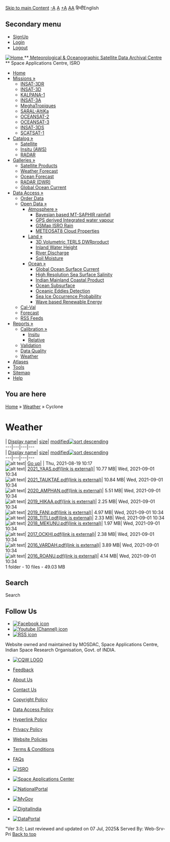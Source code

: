 [Skip to main Content](https://www.mosdac.gov.in/node/1975/24?sort=asc&order=modified#main-content "Skip to main Content")
[-A](javascript:;) [A](javascript:;) [+A](javascript:;)
[A](javascript:drupalHighContrast.enableStyles\(\))[A](javascript:drupalHighContrast.disableStyles\(\))
हिन्दीEnglish
## Secondary menu
  * [SignUp](https://www.mosdac.gov.in/internal/registration)
  * [Login](https://www.mosdac.gov.in/internal/uops)
  * [Logout](https://www.mosdac.gov.in/internal/logout)

[ ![Home](https://www.mosdac.gov.in/sites/default/files/mosdac_small.png) ](https://www.mosdac.gov.in/ "Home")
**[ Meteorological & Oceanographic Satellite Data Archival Centre](https://www.mosdac.gov.in/ "Home") **
Space Applications Centre, ISRO 
  * [Home](https://www.mosdac.gov.in/)
  * [Missions »](https://www.mosdac.gov.in/node/1975/24?sort=asc&order=modified)
    * [INSAT-3DR](https://www.mosdac.gov.in/insat-3dr)
    * [INSAT-3D](https://www.mosdac.gov.in/insat-3d)
    * [KALPANA-1](https://www.mosdac.gov.in/kalpana-1)
    * [INSAT-3A](https://www.mosdac.gov.in/insat-3a)
    * [MeghaTropiques](https://www.mosdac.gov.in/megha-tropiques)
    * [SARAL-AltiKa](https://www.mosdac.gov.in/saral-altika)
    * [OCEANSAT-2](https://www.mosdac.gov.in/oceansat-2)
    * [OCEANSAT-3](https://www.mosdac.gov.in/oceansat-3)
    * [INSAT-3DS](https://www.mosdac.gov.in/insat-3ds)
    * [SCATSAT-1](https://www.mosdac.gov.in/scatsat-1)
  * [Catalog »](https://www.mosdac.gov.in/node/1975/24?sort=asc&order=modified)
    * [Satellite](https://www.mosdac.gov.in/internal/catalog-satellite)
    * [Insitu (AWS)](https://www.mosdac.gov.in/internal/catalog-insitu)
    * [RADAR](https://www.mosdac.gov.in/internal/catalog-radar)
  * [Galleries »](https://www.mosdac.gov.in/node/1975/24?sort=asc&order=modified)
    * [Satellite Products](https://www.mosdac.gov.in/internal/gallery)
    * [Weather Forecast](https://www.mosdac.gov.in/internal/gallery/weather)
    * [Ocean Forecast](https://www.mosdac.gov.in/internal/gallery/ocean)
    * [RADAR (DWR)](https://www.mosdac.gov.in/internal/gallery/dwr)
    * [Global Ocean Current](https://www.mosdac.gov.in/internal/gallery/current)
  * [Data Access »](https://www.mosdac.gov.in/node/1975/24?sort=asc&order=modified)
    * [Order Data](https://www.mosdac.gov.in/internal/uops)
    * [Open Data »](https://www.mosdac.gov.in/node/1975/24?sort=asc&order=modified)
      * [Atmosphere »](https://www.mosdac.gov.in/node/1975/24?sort=asc&order=modified)
        * [Bayesian based MT-SAPHIR rainfall](https://www.mosdac.gov.in/bayesian-based-mt-saphir-rainfall)
        * [GPS derived Integrated water vapour](https://www.mosdac.gov.in/gps-derived-integrated-water-vapour)
        * [GSMap ISRO Rain](https://www.mosdac.gov.in/gsmap-isro-rain)
        * [METEOSAT8 Cloud Properties](https://www.mosdac.gov.in/meteosat8-cloud-properties)
      * [Land »](https://www.mosdac.gov.in/node/1975/24?sort=asc&order=modified)
        * [3D Volumetric TERLS DWRproduct](https://www.mosdac.gov.in/3d-volumetric-terls-dwrproduct)
        * [Inland Water Height](https://www.mosdac.gov.in/inland-water-height)
        * [River Discharge](https://www.mosdac.gov.in/river-discharge)
        * [Soil Moisture](https://www.mosdac.gov.in/soil-moisture-0)
      * [Ocean »](https://www.mosdac.gov.in/node/1975/24?sort=asc&order=modified)
        * [Global Ocean Surface Current](https://www.mosdac.gov.in/global-ocean-surface-current)
        * [High Resolution Sea Surface Salinity](https://www.mosdac.gov.in/high-resolution-sea-surface-salinity)
        * [Indian Mainland Coastal Product](https://www.mosdac.gov.in/indian-mainland-coastal-product)
        * [Ocean Subsurface](https://www.mosdac.gov.in/ocean-subsurface)
        * [Oceanic Eddies Detection](https://www.mosdac.gov.in/oceanic-eddies-detection)
        * [Sea Ice Occurrence Probability](https://www.mosdac.gov.in/sea-ice-occurrence-probability)
        * [Wave based Renewable Energy](https://www.mosdac.gov.in/wave-based-renewable-energy)
    * [Cal-Val](https://www.mosdac.gov.in/internal/calval-data)
    * [Forecast](https://www.mosdac.gov.in/internal/forecast-menu)
    * [RSS Feeds](https://www.mosdac.gov.in/rss-feed "ISROCast")
  * [Reports »](https://www.mosdac.gov.in/node/1975/24?sort=asc&order=modified)
    * [Calibration »](https://www.mosdac.gov.in/node/1975/24?sort=asc&order=modified)
      * [Insitu](https://www.mosdac.gov.in/insitu)
      * [Relative](https://www.mosdac.gov.in/calibration-reports)
    * [Validation](https://www.mosdac.gov.in/validation-reports)
    * [Data Quality](https://www.mosdac.gov.in/data-quality)
    * [Weather](https://www.mosdac.gov.in/weather-reports)
  * [Atlases](https://www.mosdac.gov.in/atlases)
  * [Tools](https://www.mosdac.gov.in/tools)
  * [Sitemap](https://www.mosdac.gov.in/sitemap)
  * [Help](https://www.mosdac.gov.in/help)


## You are here
[Home](https://www.mosdac.gov.in/) » [Weather](https://www.mosdac.gov.in/node/1975/12) » Cyclone
# Weather
| [Display name](https://www.mosdac.gov.in/node/1975/24?sort=asc&order=Display%20name "sort by Display name")| [size](https://www.mosdac.gov.in/node/1975/24?sort=asc&order=size "sort by size")| [modified![sort descending](https://www.mosdac.gov.in/misc/arrow-desc.png)](https://www.mosdac.gov.in/node/1975/24?sort=desc&order=modified "sort by modified")  
---|---|---|---  
| [Display name](https://www.mosdac.gov.in/node/1975/24?sort=asc&order=Display%20name "sort by Display name")| [size](https://www.mosdac.gov.in/node/1975/24?sort=asc&order=size "sort by size")| [modified![sort descending](https://www.mosdac.gov.in/misc/arrow-desc.png)](https://www.mosdac.gov.in/node/1975/24?sort=desc&order=modified "sort by modified")  
---|---|---|---  
![alt text](https://www.mosdac.gov.in/sites/all/modules/filebrowser/icons/folder-parent.png)| [Go up](https://www.mosdac.gov.in/weather-reports?sort=asc&order=modified)| | Thu, 2021-08-19 10:17  
![alt text](https://www.mosdac.gov.in/sites/all/modules/filebrowser/icons/application-pdf.png)| [2021_YAAS.pdf(link is external)](https://www.mosdac.gov.in/filebrowser/download/122)| 10.77 MB| Wed, 2021-09-01 10:34  
![alt text](https://www.mosdac.gov.in/sites/all/modules/filebrowser/icons/application-pdf.png)| [2021_TAUKTAE.pdf(link is external)](https://www.mosdac.gov.in/filebrowser/download/121)| 10.84 MB| Wed, 2021-09-01 10:34  
![alt text](https://www.mosdac.gov.in/sites/all/modules/filebrowser/icons/application-pdf.png)| [2020_AMPHAN.pdf(link is external)](https://www.mosdac.gov.in/filebrowser/download/120)| 5.51 MB| Wed, 2021-09-01 10:34  
![alt text](https://www.mosdac.gov.in/sites/all/modules/filebrowser/icons/application-pdf.png)| [2019_HIKAA.pdf(link is external)](https://www.mosdac.gov.in/filebrowser/download/119)| 2.25 MB| Wed, 2021-09-01 10:34  
![alt text](https://www.mosdac.gov.in/sites/all/modules/filebrowser/icons/application-pdf.png)| [2019_FANI.pdf(link is external)](https://www.mosdac.gov.in/filebrowser/download/118)| 4.97 MB| Wed, 2021-09-01 10:34  
![alt text](https://www.mosdac.gov.in/sites/all/modules/filebrowser/icons/application-pdf.png)| [2018_TITLI.pdf(link is external)](https://www.mosdac.gov.in/filebrowser/download/117)| 2.33 MB| Wed, 2021-09-01 10:34  
![alt text](https://www.mosdac.gov.in/sites/all/modules/filebrowser/icons/application-pdf.png)| [2018_MEKUNU.pdf(link is external)](https://www.mosdac.gov.in/filebrowser/download/116)| 1.97 MB| Wed, 2021-09-01 10:34  
![alt text](https://www.mosdac.gov.in/sites/all/modules/filebrowser/icons/application-pdf.png)| [2017_OCKHI.pdf(link is external)](https://www.mosdac.gov.in/filebrowser/download/115)| 2.38 MB| Wed, 2021-09-01 10:34  
![alt text](https://www.mosdac.gov.in/sites/all/modules/filebrowser/icons/application-pdf.png)| [2016_VARDAH.pdf(link is external)](https://www.mosdac.gov.in/filebrowser/download/114)| 3.89 MB| Wed, 2021-09-01 10:34  
![alt text](https://www.mosdac.gov.in/sites/all/modules/filebrowser/icons/application-pdf.png)| [2016_ROANU.pdf(link is external)](https://www.mosdac.gov.in/filebrowser/download/113)| 4.14 MB| Wed, 2021-09-01 10:34  
1 folder - 10 files - 49.03 MB
## Search
Search 
## Follow Us
  * [![Facebook icon](https://www.mosdac.gov.in/sites/all/modules/social_media_links/libraries/elegantthemes/PNG/facebook.png)](https://www.facebook.com/mosdac.sac.isro "Facebook")
  * [![Youtube \(Channel\) icon](https://www.mosdac.gov.in/sites/all/modules/social_media_links/libraries/elegantthemes/PNG/youtube.png)](http://www.youtube.com/channel/UCDVkai9WIgY2ZgrlF_08Yeg "Youtube \(Channel\)")
  * [![RSS icon](https://www.mosdac.gov.in/sites/all/modules/social_media_links/libraries/elegantthemes/PNG/rss.png)](https://www.mosdac.gov.in/rss.xml "RSS")


Website owned and maintained by MOSDAC, Space Applications Centre, Indian Space Research Organisation, Govt. of INDIA.
  * [![CQW LOGO](https://www.mosdac.gov.in/docs/cqw_logo.gif)](https://www.mosdac.gov.in/docs/STQC.pdf "Quality Certificate")


  * [Feedback](https://www.mosdac.gov.in/mosdac-feedback)
  * [About Us](https://www.mosdac.gov.in/about-us)
  * [Contact Us](https://www.mosdac.gov.in/contact-us)
  * [Copyright Policy](https://www.mosdac.gov.in/copyright-policy)
  * [Data Access Policy](https://www.mosdac.gov.in/data-access-policy)
  * [Hyperlink Policy](https://www.mosdac.gov.in/hyperlink-policy)
  * [Privacy Policy](https://www.mosdac.gov.in/privacy-policy)
  * [Website Policies](https://www.mosdac.gov.in/website-policies)
  * [Terms & Conditions](https://www.mosdac.gov.in/terms-conditions)
  * [FAQs](https://www.mosdac.gov.in/faq-page)


  * [![ISRO](https://www.mosdac.gov.in/sites/default/files/styles/thumbnail/public/logo-transparent.png?itok=IUS20l-w)](http://www.isro.gov.in)
  * [![Space Applications Center](https://www.mosdac.gov.in/sites/default/files/styles/thumbnail/public/saclogo.png?itok=_Jv4AuIn)](http://www.sac.gov.in)
  * [![NationalPortal](https://www.mosdac.gov.in/sites/default/files/styles/thumbnail/public/india-gov_0.png?itok=yssAPH3m)](http://www.india.gov.in)
  * [![MyGov](https://www.mosdac.gov.in/sites/default/files/styles/thumbnail/public/mygov_0.png?itok=Po-dzdT3)](http://mygov.in/)
  * [![DigitalIndia](https://www.mosdac.gov.in/sites/default/files/styles/thumbnail/public/digital-india_0.png?itok=ntlP7atE)](http://www.digitalindia.gov.in/)
  * [![DataPortal](https://www.mosdac.gov.in/sites/default/files/styles/thumbnail/public/data-gov.png?itok=qYA78FgB)](http://data.gov.in)


"Ver 3.0; Last reviewed and updated on 07 Jul, 2025& Served By: Web-Srv-Pri
[](https://www.mosdac.gov.in/node/1975/24?sort=asc&order=modified "Previous")[](https://www.mosdac.gov.in/node/1975/24?sort=asc&order=modified "Next")
[](https://www.mosdac.gov.in/node/1975/24?sort=asc&order=modified)
[](https://www.mosdac.gov.in/node/1975/24?sort=asc&order=modified "Previous")[](https://www.mosdac.gov.in/node/1975/24?sort=asc&order=modified "Next")
[](https://www.mosdac.gov.in/node/1975/24?sort=asc&order=modified "Close")[](https://www.mosdac.gov.in/node/1975/24?sort=asc&order=modified)[](https://www.mosdac.gov.in/node/1975/24?sort=asc&order=modified)[](https://www.mosdac.gov.in/node/1975/24?sort=asc&order=modified "Pause Slideshow")[](https://www.mosdac.gov.in/node/1975/24?sort=asc&order=modified "Play Slideshow")
[Back to top](https://www.mosdac.gov.in/node/1975/24?sort=asc&order=modified#top)
